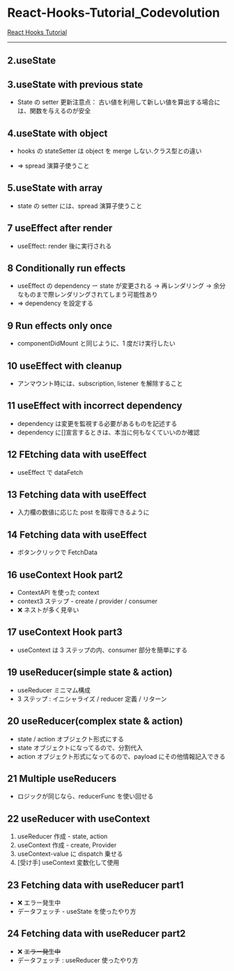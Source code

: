 # React-Hooks-Tutorial_Codevolution

[React Hooks Tutorial](https://www.youtube.com/playlist?list=PLC3y8-rFHvwisvxhZ135pogtX7_Oe3Q3A)

---

## 2.useState

## 3.useState with previous state

-   State の setter 更新注意点： 古い値を利用して新しい値を算出する場合には、関数を与えるのが安全

## 4.useState with object

-   hooks の stateSetter は object を merge しない.クラス型との違い

-   => spread 演算子使うこと

## 5.useState with array

-   state の setter には、spread 演算子使うこと

## 7 useEffect after render

-   useEffect: render 後に実行される

## 8 Conditionally run effects

-   useEffect の dependency ー state が変更される -> 再レンダリング -> 余分なものまで際レンダリングされてしまう可能性あり
-   => dependency を設定する

## 9 Run effects only once

-   componentDidMount と同じように、1 度だけ実行したい

## 10 useEffect with cleanup

-   アンマウント時には、subscription, listener を解除すること

## 11 useEffect with incorrect dependency

-   dependency は変更を監視する必要があるものを記述する
-   dependency に[]宣言するときは、本当に何もなくていいのか確認

## 12 FEtching data with useEffect

-   useEffect で dataFetch

## 13 Fetching data with useEffect

-   入力欄の数値に応じた post を取得できるように

## 14 Fetching data with useEffect

-   ボタンクリックで FetchData

## 16 useContext Hook part2

-   ContextAPI を使った context
-   context3 ステップ - create / provider / consumer
-   :x: ネストが多く見辛い

## 17 useContext Hook part3

-   useContext は 3 ステップの内、consumer 部分を簡単にする

## 19 useReducer(simple state & action)

-   useReducer ミニマム構成
-   3 ステップ : イニシャライズ / reducer 定義 / リターン

## 20 useReducer(complex state & action)

-   state / action オブジェクト形式にする
-   state オブジェクトになってるので、分割代入
-   action オブジェクト形式になってるので、payload にその他情報記入できる

## 21 Multiple useReducers

-   ロジックが同じなら、reducerFunc を使い回せる

## 22 useReducer with useContext

1. useReducer 作成 - state, action
2. useContext 作成 - create, Provider
3. useContext-value に dispatch 乗せる
4. [受け手] useContext 変数化して使用

## 23 Fetching data with useReducer part1

-   :x: エラー発生中
-   データフェッチ - useState を使ったやり方

## 24 Fetching data with useReducer part2

-   :x: ~~エラー発生中~~
-   データフェッチ : useReducer 使ったやり方

